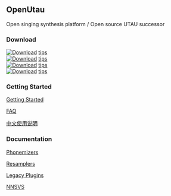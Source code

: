## OpenUtau

Open singing synthesis platform / Open source UTAU successor

### Download
[![Download](https://img.shields.io/static/v1?style=for-the-badge&logo=github&label=download&message=windows-x64&labelColor=FF347C&color=4ea6ea)](https://github.com/stakira/OpenUtau/releases/download/OpenUtau-Latest/OpenUtau-win-x64.zip) [tips](https://github.com/stakira/OpenUtau/wiki/Getting-Started#windows)</br>
[![Download](https://img.shields.io/static/v1?style=for-the-badge&logo=github&label=download&message=windows-x86&labelColor=FF347C&color=4ea6ea)](https://github.com/stakira/OpenUtau/releases/download/OpenUtau-Latest/OpenUtau-win-x86.zip) [tips](https://github.com/stakira/OpenUtau/wiki/Getting-Started#windows)</br>
[![Download](https://img.shields.io/static/v1?style=for-the-badge&logo=github&label=download&message=macos-x64&labelColor=FF347C&color=4ea6ea)](https://github.com/stakira/OpenUtau/releases/download/OpenUtau-Latest/OpenUtau-osx-x64.dmg) [tips](https://github.com/stakira/OpenUtau/wiki/Getting-Started#macos)</br>
[![Download](https://img.shields.io/static/v1?style=for-the-badge&logo=github&label=download&message=linux-x64&labelColor=FF347C&color=4ea6ea)](https://github.com/stakira/OpenUtau/releases/download/OpenUtau-Latest/OpenUtau-linux-x64.tar.gz) [tips](https://github.com/stakira/OpenUtau/wiki/Getting-Started#linux)</br>

### Getting Started

[Getting Started](./Getting-Started)

[FAQ](./FAQ)

[中文使用说明](https://opensynth.miraheze.org/wiki/OpenUTAU/%E4%BD%BF%E7%94%A8%E6%96%B9%E6%B3%95)

### Documentation

[Phonemizers](./Phonemizers)

[Resamplers](./Resamplers)

[Legacy Plugins](./Legacy-Plugins)

[NNSVS](./Status-of-ENUNU-NNSVS-Support)
